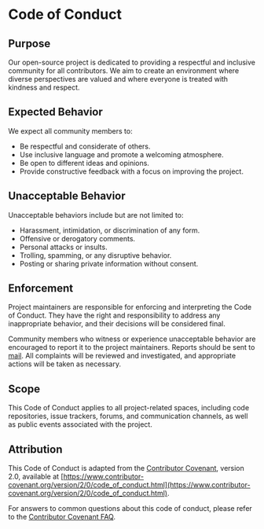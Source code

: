 # Code of Conduct

## Purpose

Our open-source project is dedicated to providing a respectful and inclusive community for all contributors. We aim to create an environment where diverse perspectives are valued and where everyone is treated with kindness and respect.

## Expected Behavior

We expect all community members to:

- Be respectful and considerate of others.
- Use inclusive language and promote a welcoming atmosphere.
- Be open to different ideas and opinions.
- Provide constructive feedback with a focus on improving the project.

## Unacceptable Behavior

Unacceptable behaviors include but are not limited to:

- Harassment, intimidation, or discrimination of any form.
- Offensive or derogatory comments.
- Personal attacks or insults.
- Trolling, spamming, or any disruptive behavior.
- Posting or sharing private information without consent.

## Enforcement

Project maintainers are responsible for enforcing and interpreting the Code of Conduct. They have the right and responsibility to address any inappropriate behavior, and their decisions will be considered final.

Community members who witness or experience unacceptable behavior are encouraged to report it to the project maintainers. Reports should be sent to [mail](mailto:contact.kingrittik@gmail.com). All complaints will be reviewed and investigated, and appropriate actions will be taken as necessary.

## Scope

This Code of Conduct applies to all project-related spaces, including code repositories, issue trackers, forums, and communication channels, as well as public events associated with the project.

## Attribution

This Code of Conduct is adapted from the [Contributor Covenant](https://www.contributor-covenant.org), version 2.0, available at [https://www.contributor-covenant.org/version/2/0/code_of_conduct.html](https://www.contributor-covenant.org/version/2/0/code_of_conduct.html).

For answers to common questions about this code of conduct, please refer to the [Contributor Covenant FAQ](https://www.contributor-covenant.org/faq).
